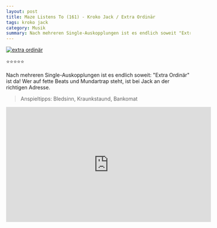 ```yaml
---
layout: post
title: Maze Listens To (161) - Kroko Jack / Extra Ordinär
tags: kroko jack
category: Musik
summary: Nach mehreren Single-Auskopplungen ist es endlich soweit "Extra Ordinär" ist da!
---
```


[![extra ordinär]](https://itunes.apple.com/at/album/extra-ordin%C3%A4r/1298075159)

⭐⭐⭐⭐⭐

Nach mehreren Single-Auskopplungen ist es endlich soweit: "Extra Ordinär" ist da! Wer auf fette Beats und Mundartrap steht, ist bei Jack an der richtigen Adresse.

> Anspieltipps: Bledsinn, Kraunkstaund, Bankomat

<div class="embed-container">
<iframe width="560" height="315" src="https://www.youtube.com/embed/WHhfNFq3mkg" frameborder="0" allowfullscreen></iframe>
</div>

[extra ordinär]: https://images-eu.ssl-images-amazon.com/images/I/61vFV0SYc5L._SS500.jpg

